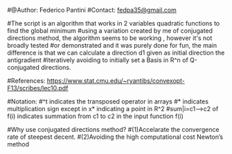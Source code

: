 #@Author: Federico Pantini
#Contact: fedpa35@gmail.com

#The script is an algorithm that works in 2 variables quadratic functions to find the global minimum
#using a variation created by me of conjugated directions method, the algorithm seems to be working , however it's not broadly tested
#or demonstrated and it was purely done for fun, the main difference is that we can calculate a direction d1 given as initial direction the antigradient
#iteratively avoiding to initially set a Basis in R^n of Q-conjugated directions.

#References: https://www.stat.cmu.edu/~ryantibs/convexopt-F13/scribes/lec10.pdf

#Notation:
#^t indicates the transposed operator in arrays
#* indicates multiplication sign except in x* indicating a point in R^2
#sum|i=c1-->c2 of f(i) indicates summation from c1 to c2 in the input function f(i)

#Why use conjugated directions method?
#(1)Accelarate the convergence rate of steepest decent.
#(2)Avoiding the high computational cost Newton’s method

